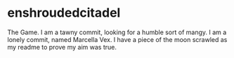 # enshroudedcitadel
The Game.
I am a tawny commit, looking for a humble sort of mangy.
I am a lonely commit, named Marcella Vex.  I have a piece of the moon scrawled as my readme to prove my aim was true.
